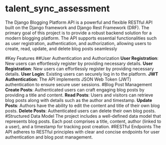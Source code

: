 # talent_sync_assessment
The Django Blogging Platform API is a powerful and flexible RESTful API built on the Django framework and Django Rest Framework (DRF). The primary goal of this project is to provide a robust backend solution for a modern blogging platform. The API supports essential functionalities such as user registration, authentication, and authorization, allowing users to create, read, update, and delete blog posts seamlessly

#Key Features
##User Authentication and Authorization
**User Registration**: New users can effortlessly register by providing necessary details.
**User Registration**: New users can effortlessly register by providing necessary details.
**User Login**: Existing users can securely log in to the platform.
**JWT Authentication**: The API implements JSON Web Token (JWT) authentication to ensure secure user sessions.
#Blog Post Management
**Create Posts**: Authenticated users can craft engaging blog posts by providing a title and content.
**Read Posts**: Users and visitors can retrieve blog posts along with details such as the author and timestamp.
**Update Posts**: Authors have the ability to edit the content and title of their own blog posts.
**Delete Posts**: Authenticated users can delete their own blog posts.
#Structured Data Model
The project includes a well-defined data model that represents blog posts.
Each post comprises a title, content, author (linked to a user), and a timestamp for tracking post creation.
#RESTful Endpoints
The API adheres to RESTful principles with clear and concise endpoints for user authentication and blog post management.
